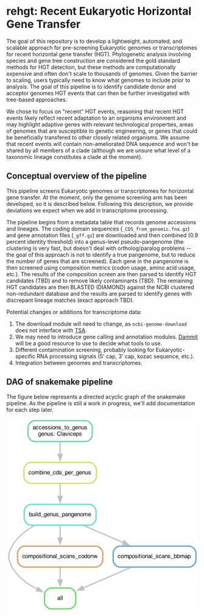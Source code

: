 # rehgt: Recent Eukaryotic Horizontal Gene Transfer

The goal of this repository is to develop a lightweight, automated, and scalable approach for pre-screening Eukaryotic genomes or transcriptomes for recent horizontal gene transfer (HGT).
Phylogenetic analysis involving species and gene tree construction are considered the gold standard methods for HGT detection, but these methods are computationally expensive and often don't scale to thousands of genomes.
Given the barrier to scaling, users typically need to know what genomes to include prior to analysis.
The goal of this pipeline is to identify candidate donor and acceptor genomes HGT events that can then be further investigated with tree-based approaches.

We chose to focus on "recent" HGT events, reasoning that recent HGT events likely reflect recent adaptation to an organisms environment and may highlight adaptive genes with relevant technological properties, areas of genomes that are susceptible to genetic engineering, or genes that could be beneficially transfered to other closely related organisms.
We assume that recent events will contain non-ameliorated DNA sequence and won't be shared by all members of a clade (although we are unsure what level of a taxonomic lineage constitutes a clade at the moment).

## Conceptual overview of the pipeline

This pipeline screens Eukaryotic genomes or transcriptomes for horizontal gene transfer.
At the moment, only the genome screening arm has been developed, so it is described below.
Following this description, we provide deviations we expect when we add in transcriptome processing.

The pipeline begins from a metadata table that records genome accessions and lineages.
The coding domain sequences (`_CDS_from_genomic.fna.gz`) and gene annotation files (`_gff.gz`) are downloaded and then combined (0.9 percent identity threshold) into a genus-level pseudo-pangenome (the clustering is very fast, but doesn't deal with ortholog/paralog problems -- the goal of this approach is not to identify a true pangenome, but to reduce the number of genes that are screened).
Each gene in the pangenome is then screened using composition metrics (codon usage, amino acid usage, etc.).
The results of the composition screen are then parsed to identify HGT candidates (TBD) and to remove likely contaminants (TBD).
The remaining HGT candidates are then BLASTED (DIAMOND) against the NCBI clustered non-redundant database and the results are parsed to identify genes with discrepant lineage matches (exact approach TBD).

Potential changes or additions for transcriptome data:
1. The download module will need to change, as `ncbi-genome-download` does not interface with [TSA](https://www.ncbi.nlm.nih.gov/genbank/tsa/).
2. We may need to introduce gene calling and annotation modules. [Dammit](https://github.com/dib-lab/dammit/tree/v2_staging/dammit/workflows) will be a good resource to use to decide what tools to use.
3. Different contamination screening, probably looking for Eukaryotic-specific RNA processing signals (5' cap, 3' cap, kozac sequence, etc.).
4. Integration between genomes and transcriptomes.

## DAG of snakemake pipeline

The figure below represents a directed acyclic graph of the snakemake pipeline.
As the pipeline is still a work in progress, we'll add documentation for each step later.

![](fig/dag.png)
